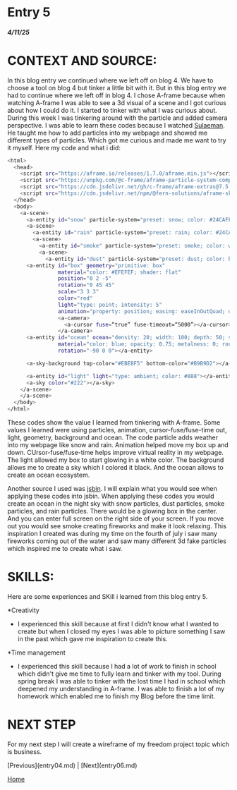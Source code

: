 # Entry 5
##### 4/11/25

<h1>CONTEXT AND SOURCE:</h1>
<p>In this blog entry we continued where we left off on blog 4. We have to choose a tool on blog 4 but tinker a little bit with it. But in this blog entry we had to continue where we left off in blog 4. I chose A-frame because when watching A-frame I was able to see a 3d visual of a scene and I got curious about how I could do it. I started to tinker with what I was curious about. During this week I was tinkering around with the particle and added camera perspective. I was able to learn these codes because I watched <a href="https://www.youtube.com/watch?v=8BeoaNm5kzw">Sulaeman</a>. He taught me how to add particles into my webpage and showed me different types of particles. Which got me curious and made me want to try it myself. Here my code and what i did:</p>

```bash
<html>
  <head>
    <script src="https://aframe.io/releases/1.7.0/aframe.min.js"></script>
    <script src="https://unpkg.com/@c-frame/aframe-particle-system-component@1.2.x/dist/aframe-particle-system-component.min.js"></script>
    <script src="https://cdn.jsdelivr.net/gh/c-frame/aframe-extras@7.5.0/dist/aframe-extras.min.js"></script>
    <script src="https://cdn.jsdelivr.net/npm/@fern-solutions/aframe-sky-background/dist/sky-background.umd.min.js"></script>
  </head>
  <body>
    <a-scene>
      <a-entity id="snow" particle-system="preset: snow; color: #24CAFF; particleCount: 5000"></a-entity>
      <a-scene>
        <a-entity id="rain" particle-system="preset: rain; color: #24CAFF; particleCount: 5000"></a-entity>
        <a-scene>
          <a-entity id="smoke" particle-system="preset: smoke; color: white; particleCount: 5000"></a-entity>
          <a-scene>
            <a-entity id="dust" particle-system="preset: dust; color: brown; particleCount: 5000"></a-entity>
      <a-entity id="box" geometry="primitive: box"
                material="color: #EFEFEF; shader: flat"
                position="0 2 -5"
                rotation="0 45 45"
                scale="3 3 3"
                color="red" 
                light="type: point; intensity: 5"
                animation="property: position; easing: easeInOutQuad; dir: alternate; dur: 1000; to: 0 -0.10 -5; loop: true"></a-entity>
                <a-camera>
                  <a-cursor fuse=“true” fuse-timeout=“5000”></a-cursor>
                </a-camera>
      <a-entity id="ocean" ocean="density: 20; width: 100; depth: 50; speed: 4"
                material="color: blue; opacity: 0.75; metalness: 0; roughness: 1"
                rotation="-90 0 0"></a-entity>

      <a-sky-background top-color="#EBEBF5" bottom-color="#B9B9D2"></a-sky-background>

      <a-entity id="light" light="type: ambient; color: #888"></a-entity>
      <a-sky color="#222"></a-sky>
    </a-scene>
    </a-scene>
  </body>
</html>
```
<p>These codes show the value I learned from tinkering with A-frame. Some values I learned were using particles, animation, cursor-fuse/fuse-time out, light, geometry, background and ocean. The code particle adds weather into my webpage like snow and rain. Animation helped move my box up and down. CUrsor-fuse/fuse-time helps improve virtual reality in my webpage. The light allowed my box to start glowing in a white color. The background allows me to create a sky which I colored it black. And the ocean allows to create an ocean ecosystem. </p>
<p>Another source I used was <a href="https://jsbin.com/?html,output">jsbin</a>. I will explain what you would see when applying these codes into jsbin. When applying these codes you would create an ocean in the night sky with snow particles, dust particles, smoke particles, and rain particles. There would be a glowing box in the center. And you can enter full screen on the right side of your screen. If you move out you would see smoke creating fireworks and make it look relaxing. This inspiration I created was during my time on the fourth of july i saw many fireworks coming out of the water and saw many different 3d fake particles which inspired me to create what i saw.</p>

<h1>SKILLS:</h1>
<p>Here are some experiences and SKill i learned from this blog entry 5.</p>

*Creativity
  * I experienced this skill because at first I didn't know what I wanted to create but when I closed my eyes I was able to picture something I saw in the past which gave me inspiration to create this.

*Time management
  * I experienced this skill because I had a lot of work to finish in school which didn't give me time to fully learn and tinker with my tool. During spring break I was able to tinker with the lost time I had in school which deepened my understanding in A-frame. I was able to finish a lot of my homework which enabled me to finish my Blog before the time limit.
<h1>NEXT STEP</h1>
<p>For my next step I will create a wireframe of my freedom project topic which is business.</p>
[Previous](entry04.md) | [Next](entry06.md)

[Home](../README.md)



